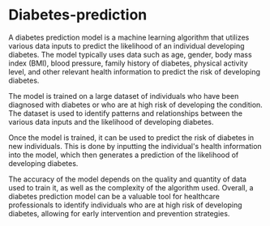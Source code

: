 # Diabetes-prediction
A diabetes prediction model is a machine learning algorithm that utilizes various data inputs to predict the likelihood of an individual developing diabetes. The model typically uses data such as age, gender, body mass index (BMI), blood pressure, family history of diabetes, physical activity level, and other relevant health information to predict the risk of developing diabetes.

The model is trained on a large dataset of individuals who have been diagnosed with diabetes or who are at high risk of developing the condition. The dataset is used to identify patterns and relationships between the various data inputs and the likelihood of developing diabetes.

Once the model is trained, it can be used to predict the risk of diabetes in new individuals. This is done by inputting the individual's health information into the model, which then generates a prediction of the likelihood of developing diabetes.

The accuracy of the model depends on the quality and quantity of data used to train it, as well as the complexity of the algorithm used. Overall, a diabetes prediction model can be a valuable tool for healthcare professionals to identify individuals who are at high risk of developing diabetes, allowing for early intervention and prevention strategies.
